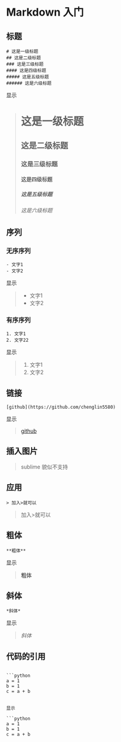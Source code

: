 
# Markdown 入门

## 标题

```
# 这是一级标题
## 这是二级标题
### 这是三级标题
#### 这是四级标题
##### 这是五级标题
###### 这是六级标题
```
显示

># 这是一级标题
>## 这是二级标题
>### 这是三级标题
>#### 这是四级标题
>##### 这是五级标题
>###### 这是六级标题

## 序列
### 无序序列
```
- 文字1
- 文字2
```
显示

>- 文字1
>- 文字2

### 有序序列

```
1. 文字1
2. 文字22
```

显示
>1. 文字1
>2. 文字2

## 链接

```
[github](https://github.com/chenglin5580)
```
显示

>[github](https://github.com/chenglin5580)



## 插入图片
>sublime 貌似不支持

## 应用
```
> 加入>就可以 
```
>  加入>就可以 

## 粗体
```
**粗体**
```
显示
> **粗体**

## 斜体
```
*斜体*
```
显示
> *斜体*

## 代码的引用
```

```python
a = 1
b = 1
c = a + b
```
```

显示

```python
a = 1
b = 1
c = a + b
```

